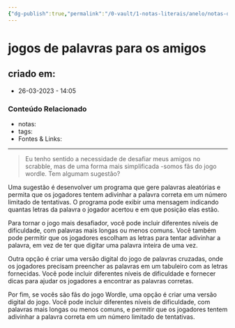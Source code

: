 ```yaml
---
{"dg-publish":true,"permalink":"/0-vault/1-notas-literais/anelo/notas-de-estudo/javascript-2/jogos-de-palavras-para-os-amigos/","dgHomeLink":true,"dgShowLocalGraph":true,"dgShowFileTree":true,"dgEnableSearch":true,"noteIcon":""}
---
```


# jogos de palavras para os amigos

## criado em: 
-  26-03-2023 - 14:05

### Conteúdo Relacionado
- notas: 
- tags: 
- Fontes & Links: 

---

>Eu tenho sentido a necessidade de desafiar meus amigos no scrabble, mas de uma forma mais simplificada -somos fãs do jogo wordle. Tem algumam sugestão?

Uma sugestão é desenvolver um programa que gere palavras aleatórias e permita que os jogadores tentem adivinhar a palavra correta em um número limitado de tentativas. O programa pode exibir uma mensagem indicando quantas letras da palavra o jogador acertou e em que posição elas estão.

Para tornar o jogo mais desafiador, você pode incluir diferentes níveis de dificuldade, com palavras mais longas ou menos comuns. Você também pode permitir que os jogadores escolham as letras para tentar adivinhar a palavra, em vez de ter que digitar uma palavra inteira de uma vez.

Outra opção é criar uma versão digital do jogo de palavras cruzadas, onde os jogadores precisam preencher as palavras em um tabuleiro com as letras fornecidas. Você pode incluir diferentes níveis de dificuldade e fornecer dicas para ajudar os jogadores a encontrar as palavras corretas.

Por fim, se vocês são fãs do jogo Wordle, uma opção é criar uma versão digital do jogo. Você pode incluir diferentes níveis de dificuldade, com palavras mais longas ou menos comuns, e permitir que os jogadores tentem adivinhar a palavra correta em um número limitado de tentativas.